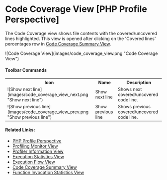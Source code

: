 # Code Coverage View [PHP Profile Perspective]

<!--context:code_coverage_view-->

The Code Coverage view shows file contents with the covered/uncovered lines highlighted. This view is opened after clicking on the 'Covered lines' percentages row in [Code Coverage Summary View](040-code_coverage_summary_view.md).

<p>![Code Coverage View](images/code_coverage_view.png "Code Coverage View")</p>

#### Toolbar Commands

<table>
<tr><th>Icon</th>
<th>Name</th>
<th>Description</th></tr>

<tr><td>![Show next line](images/code_coverage_view_next.png "Show next line")</td>
<td>Show next line</td>
<td>Shows next covered/uncovered code line.</td></tr>

<tr><td>![Show previous line](images/code_coverage_view_prev.png "Show previous line")</td>
<td>Show previous line</td>
<td>Shows previous covered/uncovered code line.</td></tr>

</table>

<!--links-start-->

#### Related Links:

 * [PHP Profile Perspective](000-index.md)
 * [Profiling Monitor View](008-profiling_monitor_view.md)
 * [Profiler Information View](016-profiler_information_view.md)
 * [Execution Statistics View](024-execution_statistics_view.md)
 * [Execution Flow View](032-execution_flow_view.md)
 * [Code Coverage Summary View](040-code_coverage_summary_view.md)
 * [Function Invocation Statistics View](056-function_invocation_statistics_view.md)

<!--links-end-->
